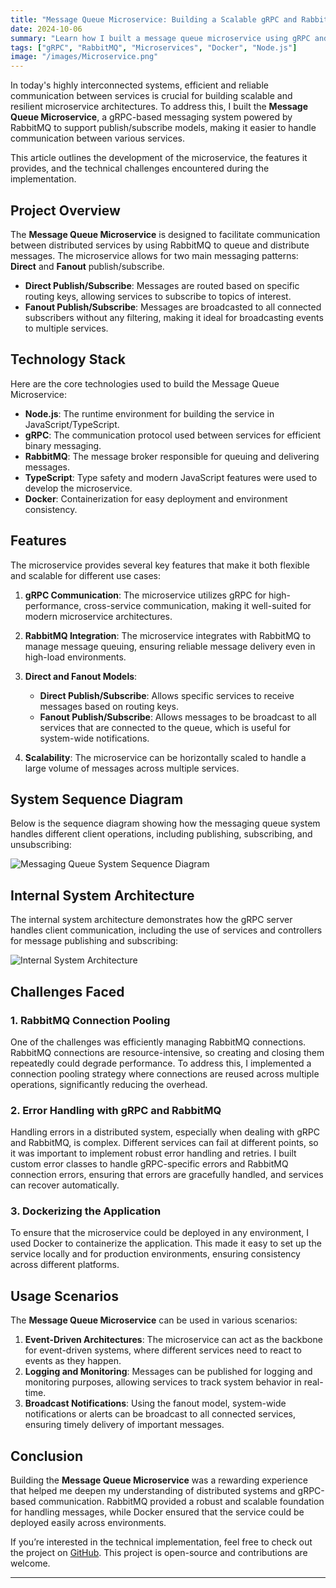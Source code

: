 ```yaml
---
title: "Message Queue Microservice: Building a Scalable gRPC and RabbitMQ-Based Solution"
date: 2024-10-06
summary: "Learn how I built a message queue microservice using gRPC and RabbitMQ, with support for direct and fanout publish/subscribe models."
tags: ["gRPC", "RabbitMQ", "Microservices", "Docker", "Node.js"]
image: "/images/Microservice.png"
---
```


In today's highly interconnected systems, efficient and reliable communication between services is crucial for building scalable and resilient microservice architectures. To address this, I built the **Message Queue Microservice**, a gRPC-based messaging system powered by RabbitMQ to support publish/subscribe models, making it easier to handle communication between various services.

This article outlines the development of the microservice, the features it provides, and the technical challenges encountered during the implementation.

## Project Overview

The **Message Queue Microservice** is designed to facilitate communication between distributed services by using RabbitMQ to queue and distribute messages. The microservice allows for two main messaging patterns: **Direct** and **Fanout** publish/subscribe.

- **Direct Publish/Subscribe**: Messages are routed based on specific routing keys, allowing services to subscribe to topics of interest.
- **Fanout Publish/Subscribe**: Messages are broadcasted to all connected subscribers without any filtering, making it ideal for broadcasting events to multiple services.

## Technology Stack

Here are the core technologies used to build the Message Queue Microservice:

- **Node.js**: The runtime environment for building the service in JavaScript/TypeScript.
- **gRPC**: The communication protocol used between services for efficient binary messaging.
- **RabbitMQ**: The message broker responsible for queuing and delivering messages.
- **TypeScript**: Type safety and modern JavaScript features were used to develop the microservice.
- **Docker**: Containerization for easy deployment and environment consistency.

## Features

The microservice provides several key features that make it both flexible and scalable for different use cases:

1. **gRPC Communication**: The microservice utilizes gRPC for high-performance, cross-service communication, making it well-suited for modern microservice architectures.
2. **RabbitMQ Integration**: The microservice integrates with RabbitMQ to manage message queuing, ensuring reliable message delivery even in high-load environments.

3. **Direct and Fanout Models**:

   - **Direct Publish/Subscribe**: Allows specific services to receive messages based on routing keys.
   - **Fanout Publish/Subscribe**: Allows messages to be broadcast to all services that are connected to the queue, which is useful for system-wide notifications.

4. **Scalability**: The microservice can be horizontally scaled to handle a large volume of messages across multiple services.

## System Sequence Diagram

Below is the sequence diagram showing how the messaging queue system handles different client operations, including publishing, subscribing, and unsubscribing:

![Messaging Queue System Sequence Diagram](/images/Msg_Queue_Architecture.png)

## Internal System Architecture

The internal system architecture demonstrates how the gRPC server handles client communication, including the use of services and controllers for message publishing and subscribing:

![Internal System Architecture](/images/Msg_Queue_Internal_Architecture.png)

## Challenges Faced

### 1. RabbitMQ Connection Pooling

One of the challenges was efficiently managing RabbitMQ connections. RabbitMQ connections are resource-intensive, so creating and closing them repeatedly could degrade performance. To address this, I implemented a connection pooling strategy where connections are reused across multiple operations, significantly reducing the overhead.

### 2. Error Handling with gRPC and RabbitMQ

Handling errors in a distributed system, especially when dealing with gRPC and RabbitMQ, is complex. Different services can fail at different points, so it was important to implement robust error handling and retries. I built custom error classes to handle gRPC-specific errors and RabbitMQ connection errors, ensuring that errors are gracefully handled, and services can recover automatically.

### 3. Dockerizing the Application

To ensure that the microservice could be deployed in any environment, I used Docker to containerize the application. This made it easy to set up the service locally and for production environments, ensuring consistency across different platforms.

## Usage Scenarios

The **Message Queue Microservice** can be used in various scenarios:

1. **Event-Driven Architectures**: The microservice can act as the backbone for event-driven systems, where different services need to react to events as they happen.
2. **Logging and Monitoring**: Messages can be published for logging and monitoring purposes, allowing services to track system behavior in real-time.
3. **Broadcast Notifications**: Using the fanout model, system-wide notifications or alerts can be broadcast to all connected services, ensuring timely delivery of important messages.

## Conclusion

Building the **Message Queue Microservice** was a rewarding experience that helped me deepen my understanding of distributed systems and gRPC-based communication. RabbitMQ provided a robust and scalable foundation for handling messages, while Docker ensured that the service could be deployed easily across environments.

If you’re interested in the technical implementation, feel free to check out the project on [GitHub](https://github.com/your-username/msg-queue-microservice). This project is open-source and contributions are welcome.

---

